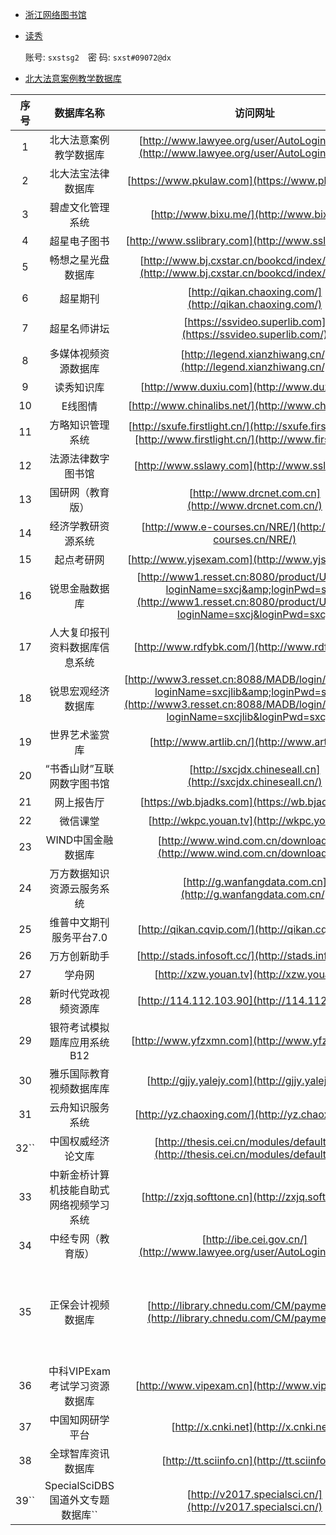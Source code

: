 - [浙江网络图书馆](http://www.zjelib.cn/)
- [读秀](http://www.duxiu.com)

  账号: `sxstsg2`　密 码: `sxst#09072@dx`
- [北大法意案例教学数据库](http://www.lawyee.org/)




|    序号    |                数据库名称                |                                                                                    访问网址                                                                                    |                                                                                                                        免费访问方式                                                                                                                        |
| :---------: | :--------------------------------------: | :-----------------------------------------------------------------------------------------------------------------------------------------------------------------------------: | :--------------------------------------------------------------------------------------------------------------------------------------------------------------------------------------------------------------------------------------------------------: |
|      1      |          北大法意案例教学数据库          |                                            [http://www.lawyee.org/user/AutoLoginByIP.asp](http://www.lawyee.org/user/AutoLoginByIP.asp)                                            |                                                                                                                    账号密码为：sxcjlaw                                                                                                                    |
|      2      |            北大法宝法律数据库            |                                                                 [https://www.pkulaw.com](https://www.pkulaw.com/)                                                                 |                                                                                                          账号：山西财经大学``密码：123456                                                                                                          |
|      3      |             碧虚文化管理系统             |                                                                     [http://www.bixu.me/](http://www.bixu.me/)                                                                     |                                                                                                                     账号密码：bixu2020                                                                                                                     |
|      4      |               超星电子图书               |                                                               [http://www.sslibrary.com](http://www.sslibrary.com/)                                                               |                                                                                                               账号：sxcj  密码：sxcjdx@0318                                                                                                               |
|      5      |            畅想之星光盘数据库            |                                           [http://www.bj.cxstar.cn/bookcd/index/index.do](http://www.bj.cxstar.cn/bookcd/index/index.do)                                           |                                                                                                             账号：sxcjdx``密码：111111                                                                                                             |
|      6      |                 超星期刊                 |                                                              [http://qikan.chaoxing.com/](http://qikan.chaoxing.com/)                                                              |                                                                                                                 无须账密  全库免费开放访问                                                                                                                 |
|      7      |               超星名师讲坛               |                                                           [https://ssvideo.superlib.com](https://ssvideo.superlib.com/)                                                           |                                                                                                      单位：山西财经大学  账号：sxcj 密码：sxcjdx@0318                                                                                                      |
|      8      |           多媒体视频资源数据库           |                                                           [http://legend.xianzhiwang.cn/](http://legend.xianzhiwang.cn/)                                                           |                                                                                                                 无须账密  全库免费开放访问                                                                                                                 |
|      9      |                读秀知识库                |                                                                   [http://www.duxiu.com](http://www.duxiu.com/)                                                                   |                                                                                                               账号：sxcj  密码：sxcjdx@0318                                                                                                               |
|     10     |                 E线图情                 |                                                               [http://www.chinalibs.net/](http://www.chinalibs.net/)                                                               |                                                                                                                 账号密码：exiantuqing2020                                                                                                                 |
|     11     |             方略知识管理系统             |                                  [http://sxufe.firstlight.cn/](http://sxufe.firstlight.cn/)或[http://www.firstlight.cn/](http://www.firstlight.cn/)                                  |                                                                                                                   账号密码：fanglve2020                                                                                                                   |
|     12     |            法源法律数字图书馆            |                                                                  [http://www.sslawy.com](http://www.sslawy.com/)                                                                  |                                                                                                   单位编码：sxcjdx  账号：814371@lawy.org 密码：21675605                                                                                                   |
|     13     |             国研网（教育版）             |                                                               [http://www.drcnet.com.cn](http://www.drcnet.com.cn/)                                                               |                                                                                                                      全库免费开放访问                                                                                                                      |
|     14     |            经济学教研资源系统            |                                                            [http://www.e-courses.cn/NRE/](http://www.e-courses.cn/NRE/)                                                            |                                                                                                                          部分开放                                                                                                                          |
|     15     |                起点考研网                |                                                                 [http://www.yjsexam.com](http://www.yjsexam.com/)                                                                 |                                                                                                                  微信关注公众号注册可访问                                                                                                                  |
|     16     |              锐思金融数据库              |             [http://www1.resset.cn:8080/product/UserLogin?loginName=sxcj&amp;loginPwd=sxcj](http://www1.resset.cn:8080/product/UserLogin?loginName=sxcj&loginPwd=sxcj)             |                                                                                                                 无须账密  全库免费开放访问                                                                                                                 |
|     17     |      人大复印报刊资料数据库信息系统      |                                                                  [http://www.rdfybk.com/](http://www.rdfybk.com/)                                                                  |                                                                                                              账号：pingan2020密码：pingan2020                                                                                                              |
|     18     |            锐思宏观经济数据库            | [http://www3.resset.cn:8088/MADB/login/login.action?loginName=sxcjlib&amp;loginPwd=sxcjlib](http://www3.resset.cn:8088/MADB/login/login.action?loginName=sxcjlib&loginPwd=sxcjlib) |                                                                                                                 无须账密  全库免费开放访问                                                                                                                 |
|     19     |              世界艺术鉴赏库              |                                                                   [http://www.artlib.cn/](http://www.artlib.cn/)                                                                   |                                                                                                                   账号we2020  密码we2020                                                                                                                   |
|     20     |       “书香山财”互联网数字图书馆       |                                                            [http://sxcjdx.chineseall.cn](http://sxcjdx.chineseall.cn/)                                                            |                                                                                                    师生微信登录sxcjdx.w.chineseall.cn完成注册，即可使用                                                                                                    |
|     21     |                网上报告厅                |                                                                  [https://wb.bjadks.com](https://wb.bjadks.com/)                                                                  |                                                                                                                 无须账密  全库免费开放访问                                                                                                                 |
|     22     |                 微信课堂                 |                                                                   [http://wkpc.youan.tv](http://wkpc.youan.tv/)                                                                   |                                                                                                        远程账密开放访问（用户名：sxcd  密码：sxcd）                                                                                                        |
|     23     |            WIND中国金融数据库            |                                                     [http://www.wind.com.cn/download.htm](http://www.wind.com.cn/download.htm)                                                     |                                                                                                                 无须账密  全库免费开放访问                                                                                                                 |
|     24     |        万方数据知识资源云服务系统        |                                                            [http://g.wanfangdata.com.cn](http://g.wanfangdata.com.cn/)                                                            |                                                                                                              账号wfsxcjdx2020密码wfsxcjdx2020                                                                                                              |
|     25     |         维普中文期刊服务平台7.0         |                                                                 [http://qikan.cqvip.com/](http://qikan.cqvip.com/)                                                                 |                                                                                                                 无须账密  全库免费开放访问                                                                                                                 |
|     26     |               万方创新助手               |                                                               [http://stads.infosoft.cc/](http://stads.infosoft.cc/)                                                               |                                                                                                                 无须账密  全库免费开放访问                                                                                                                 |
|     27     |                  学舟网                  |                                                                    [http://xzw.youan.tv](http://xzw.youan.tv/)                                                                    |                                                                                                                 无须账密  全库免费开放访问                                                                                                                 |
|     28     |           新时代党政视频资源库           |                                                                  [http://114.112.103.90](http://114.112.103.90/)                                                                  |                                                                                                                      全库免费开放访问                                                                                                                      |
|     29     |       银符考试模拟题库应用系统B12       |                                                                  [http://www.yfzxmn.com](http://www.yfzxmn.com/)                                                                  |                                                                                                               wap端用户自行注册即可免费使用                                                                                                               |
|     30     |         雅乐国际教育视频数据库库         |                                                                 [http://gjjy.yalejy.com](http://gjjy.yalejy.com/)                                                                 |                                                                                                                 无须账密  全库免费开放访问                                                                                                                 |
|     31     |             云舟知识服务系统             |                                                                 [http://yz.chaoxing.com/](http://yz.chaoxing.com/)                                                                 |                                                                                                                 无须账密  全库免费开放访问                                                                                                                 |
| 32`` |            中国权威经济论文库            |                                               [http://thesis.cei.cn/modules/default.aspx](http://thesis.cei.cn/modules/default.aspx)                                               |                                                                                                                 无须账密  全库免费开放访问                                                                                                                 |
|     33     | 中新金桥计算机技能自助式网络视频学习系统 |                                                                [http://zxjq.softtone.cn](http://zxjq.softtone.cn/)                                                                |                                                                                                                   VPN登录注册后全网访问                                                                                                                   |
|     34     |            中经专网（教育版）            |                                          [](http://ibe.cei.gov.cn/)[http://ibe.cei.gov.cn/](http://www.lawyee.org/user/AutoLoginByIP.asp)                                          |                                                                                                                 无须账密  全库免费开放访问                                                                                                                 |
|     35     |            正保会计视频数据库            |                                               [http://library.chnedu.com/CM/payment.html](http://library.chnedu.com/CM/payment.html)                                               | "第一步：登陆：[http://library.chnedu.com/CM/payment.html](http://library.chnedu.com/CM/payment.html)输入：户名：wuhan2020，密码：jiayou2020第二步：登陆成功后，再次访问：[http://library.chnedu.com/CM/payment.html](http://library.chnedu.com/CM/payment.html) |
|     36     |      中科VIPExam考试学习资源数据库      |                                                                  [http://www.vipexam.cn](http://www.vipexam.cn/)                                                                  |                                                                                                                 无须账密 全库免费开放访问                                                                                                                 |
|     37     |             中国知网研学平台             |                                                                      [http://x.cnki.net](http://x.cnki.net/)                                                                      |                                                                                                                 无须账密 全库免费开放访问                                                                                                                 |
|     38     |            全球智库资讯数据库            |                                                                   [http://tt.sciinfo.cn](http://tt.sciinfo.cn/)                                                                   |                                                                                                                 无须账密 全库免费开放访问                                                                                                                 |
| 39`` | SpecialSciDBS国道外文专题数据库`` |                                                             [http://v2017.specialsci.cn/](http://v2017.specialsci.cn/)                                                             |                                                                                                         免费申请VIP帐户，注册后可在一年内免费使用                                                                                                         |
